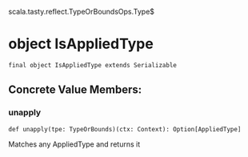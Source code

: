 scala.tasty.reflect.TypeOrBoundsOps.Type$
# object IsAppliedType

<pre><code class="language-scala" >final object IsAppliedType extends Serializable</pre></code>
## Concrete Value Members:
### unapply
<pre><code class="language-scala" >def unapply(tpe: TypeOrBounds)(ctx: Context): Option[AppliedType]</pre></code>
Matches any AppliedType and returns it

